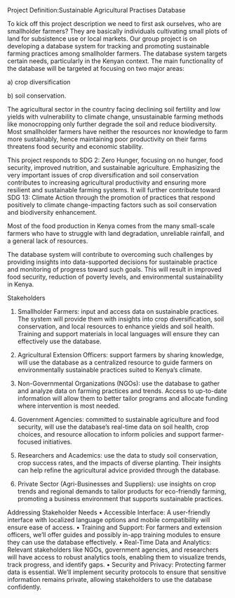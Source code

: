 Project Definition:Sustainable Agricultural Practises Database



To kick off this project description we need to first ask ourselves, who are smallholder farmers? They are basically individuals cultivating small plots of land for subsistence use or local markets.
Our group project is on developing a database system for tracking and promoting sustainable farming practices among smallholder farmers. The database system targets certain needs, particularly in the Kenyan context. The main functionality of the database will be targeted at focusing on two major areas:

a)	crop diversification 

b)	soil conservation.

The agricultural sector in the country facing declining soil fertility and low yields with vulnerability to climate change, unsustainable farming methods like monocropping only further degrade the soil and reduce biodiversity. Most smallholder farmers have neither the resources nor knowledge to farm more sustainably, hence maintaining poor productivity on their farms threatens food security and economic stability.


This project responds to SDG 2: Zero Hunger, focusing on no hunger, food security, improved nutrition, and sustainable agriculture. Emphasizing the very important issues of crop diversification and soil conservation contributes to increasing agricultural productivity and ensuring more resilient and sustainable farming systems. It will further contribute toward SDG 13: Climate Action through the promotion of practices that respond positively to climate change-impacting factors such as soil conservation and biodiversity enhancement.


Most of the food production in Kenya comes from the many small-scale farmers who have to struggle with land degradation, unreliable rainfall, and a general lack of resources.


The database system will contribute to overcoming such challenges by providing insights into data-supported decisions for sustainable practice and monitoring of progress toward such goals. This will result in improved food security, reduction of poverty levels, and environmental sustainability in Kenya.



Stakeholders


1.	Smallholder Farmers: input and access data on sustainable practices. The system will provide them with insights into crop diversification, soil conservation, and local resources to enhance yields and soil health. Training and support materials in local languages will ensure they can effectively use the database.
2.	Agricultural Extension Officers:  support farmers by sharing knowledge, will use the database as a centralized resource to guide farmers on environmentally sustainable practices suited to Kenya’s climate.


3.	Non-Governmental Organizations (NGOs): use the database to gather and analyze data on farming practices and trends. Access to up-to-date information will allow them to better tailor programs and allocate funding where intervention is most needed.

4.	Government Agencies:  committed to sustainable agriculture and food security, will use the database’s real-time data on soil health, crop choices, and resource allocation to inform policies and support farmer-focused initiatives.

5.	Researchers and Academics: use the data to study soil conservation, crop success rates, and the impacts of diverse planting. Their insights can help refine the agricultural advice provided through the database.

6.	Private Sector (Agri-Businesses and Suppliers): use insights on crop trends and regional demands to tailor products for eco-friendly farming, promoting a business environment that supports sustainable practices.


Addressing Stakeholder Needs
•	Accessible Interface: A user-friendly interface with localized language options and mobile compatibility will ensure ease of access.
•	Training and Support: For farmers and extension officers, we’ll offer guides and possibly in-app training modules to ensure they can use the database effectively.
•	Real-Time Data and Analytics: Relevant stakeholders like NGOs, government agencies, and researchers will have access to robust analytics tools, enabling them to visualize trends, track progress, and identify gaps.
•	Security and Privacy: Protecting farmer data is essential. We’ll implement security protocols to ensure that sensitive information remains private, allowing stakeholders to use the database confidently.

